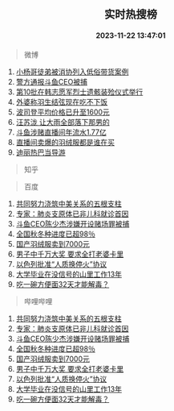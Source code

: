 <div align="center"><h2>实时热搜榜</h2><h4>2023-11-22 13:47:01</h4></div>

> 微博  

1. [小杨哥徒弟被消协列入低俗带货案例](https://s.weibo.com/weibo?q=%23%E5%B0%8F%E6%9D%A8%E5%93%A5%E5%BE%92%E5%BC%9F%E8%A2%AB%E6%B6%88%E5%8D%8F%E5%88%97%E5%85%A5%E4%BD%8E%E4%BF%97%E5%B8%A6%E8%B4%A7%E6%A1%88%E4%BE%8B%23&t=31&band_rank=1&Refer=top)<br />
2. [警方通报斗鱼CEO被捕](https://s.weibo.com/weibo?q=%23%E8%AD%A6%E6%96%B9%E9%80%9A%E6%8A%A5%E6%96%97%E9%B1%BCCEO%E8%A2%AB%E6%8D%95%23&t=31&band_rank=2&Refer=top)<br />
3. [第10批在韩志愿军烈士遗骸装殓仪式举行](https://s.weibo.com/weibo?q=%23%E7%AC%AC10%E6%89%B9%E5%9C%A8%E9%9F%A9%E5%BF%97%E6%84%BF%E5%86%9B%E7%83%88%E5%A3%AB%E9%81%97%E9%AA%B8%E8%A3%85%E6%AE%93%E4%BB%AA%E5%BC%8F%E4%B8%BE%E8%A1%8C%23&t=31&band_rank=3&Refer=top)<br />
4. [外婆称羽生结弦现在吃不下饭](https://s.weibo.com/weibo?q=%23%E5%A4%96%E5%A9%86%E7%A7%B0%E7%BE%BD%E7%94%9F%E7%BB%93%E5%BC%A6%E7%8E%B0%E5%9C%A8%E5%90%83%E4%B8%8D%E4%B8%8B%E9%A5%AD%23&t=31&band_rank=4&Refer=top)<br />
5. [波司登平均价格已升至1600元](https://s.weibo.com/weibo?q=%23%E6%B3%A2%E5%8F%B8%E7%99%BB%E5%B9%B3%E5%9D%87%E4%BB%B7%E6%A0%BC%E5%B7%B2%E5%8D%87%E8%87%B31600%E5%85%83%23&t=31&band_rank=5&Refer=top)<br />
6. [汪苏泷 让大雨全部落下那男的](https://s.weibo.com/weibo?q=%E6%B1%AA%E8%8B%8F%E6%B3%B7%20%E8%AE%A9%E5%A4%A7%E9%9B%A8%E5%85%A8%E9%83%A8%E8%90%BD%E4%B8%8B%E9%82%A3%E7%94%B7%E7%9A%84&t=31&band_rank=6&Refer=top)<br />
7. [斗鱼涉赌直播间年流水1.77亿](https://s.weibo.com/weibo?q=%23%E6%96%97%E9%B1%BC%E6%B6%89%E8%B5%8C%E7%9B%B4%E6%92%AD%E9%97%B4%E5%B9%B4%E6%B5%81%E6%B0%B41.77%E4%BA%BF%23&t=31&band_rank=7&Refer=top)<br />
8. [直播间卖爆的羽绒服都是谁在买](https://s.weibo.com/weibo?q=%23%E7%9B%B4%E6%92%AD%E9%97%B4%E5%8D%96%E7%88%86%E7%9A%84%E7%BE%BD%E7%BB%92%E6%9C%8D%E9%83%BD%E6%98%AF%E8%B0%81%E5%9C%A8%E4%B9%B0%23&t=31&band_rank=8&Refer=top)<br />
9. [迪丽热巴当导游](https://s.weibo.com/weibo?q=%23%E8%BF%AA%E4%B8%BD%E7%83%AD%E5%B7%B4%E5%BD%93%E5%AF%BC%E6%B8%B8%23&t=31&band_rank=9&Refer=top)<br />

> 知乎  


> 百度  

1. [共同努力浇筑中美关系的五根支柱](https://www.baidu.com/s?wd=%E5%85%B1%E5%90%8C%E5%8A%AA%E5%8A%9B%E6%B5%87%E7%AD%91%E4%B8%AD%E7%BE%8E%E5%85%B3%E7%B3%BB%E7%9A%84%E4%BA%94%E6%A0%B9%E6%94%AF%E6%9F%B1&sa=fyb_news&rsv_dl=fyb_news)<br />
2. [专家：肺炎支原体已非儿科就诊首因](https://www.baidu.com/s?wd=%E4%B8%93%E5%AE%B6%EF%BC%9A%E8%82%BA%E7%82%8E%E6%94%AF%E5%8E%9F%E4%BD%93%E5%B7%B2%E9%9D%9E%E5%84%BF%E7%A7%91%E5%B0%B1%E8%AF%8A%E9%A6%96%E5%9B%A0&sa=fyb_news&rsv_dl=fyb_news)<br />
3. [斗鱼CEO陈少杰涉嫌开设赌场罪被捕](https://www.baidu.com/s?wd=%E6%96%97%E9%B1%BCCEO%E9%99%88%E5%B0%91%E6%9D%B0%E6%B6%89%E5%AB%8C%E5%BC%80%E8%AE%BE%E8%B5%8C%E5%9C%BA%E7%BD%AA%E8%A2%AB%E6%8D%95&sa=fyb_news&rsv_dl=fyb_news)<br />
4. [全国秋冬种进度已超98％](https://www.baidu.com/s?wd=%E5%85%A8%E5%9B%BD%E7%A7%8B%E5%86%AC%E7%A7%8D%E8%BF%9B%E5%BA%A6%E5%B7%B2%E8%B6%8598%EF%BC%85&sa=fyb_news&rsv_dl=fyb_news)<br />
5. [国产羽绒服卖到7000元](https://www.baidu.com/s?wd=%E5%9B%BD%E4%BA%A7%E7%BE%BD%E7%BB%92%E6%9C%8D%E5%8D%96%E5%88%B07000%E5%85%83&sa=fyb_news&rsv_dl=fyb_news)<br />
6. [男子中千万大奖 要求全打老婆卡里](https://www.baidu.com/s?wd=%E7%94%B7%E5%AD%90%E4%B8%AD%E5%8D%83%E4%B8%87%E5%A4%A7%E5%A5%96+%E8%A6%81%E6%B1%82%E5%85%A8%E6%89%93%E8%80%81%E5%A9%86%E5%8D%A1%E9%87%8C&sa=fyb_news&rsv_dl=fyb_news)<br />
7. [以色列批准“人质换停火”协议](https://www.baidu.com/s?wd=%E4%BB%A5%E8%89%B2%E5%88%97%E6%89%B9%E5%87%86%E2%80%9C%E4%BA%BA%E8%B4%A8%E6%8D%A2%E5%81%9C%E7%81%AB%E2%80%9D%E5%8D%8F%E8%AE%AE&sa=fyb_news&rsv_dl=fyb_news)<br />
8. [大学毕业在没信号的山里工作13年](https://www.baidu.com/s?wd=%E5%A4%A7%E5%AD%A6%E6%AF%95%E4%B8%9A%E5%9C%A8%E6%B2%A1%E4%BF%A1%E5%8F%B7%E7%9A%84%E5%B1%B1%E9%87%8C%E5%B7%A5%E4%BD%9C13%E5%B9%B4&sa=fyb_news&rsv_dl=fyb_news)<br />
9. [吃一碗方便面32天才能解毒？](https://www.baidu.com/s?wd=%E5%90%83%E4%B8%80%E7%A2%97%E6%96%B9%E4%BE%BF%E9%9D%A232%E5%A4%A9%E6%89%8D%E8%83%BD%E8%A7%A3%E6%AF%92%EF%BC%9F&sa=fyb_news&rsv_dl=fyb_news)<br />

> 哔哩哔哩  

1. [共同努力浇筑中美关系的五根支柱](https://www.baidu.com/s?wd=%E5%85%B1%E5%90%8C%E5%8A%AA%E5%8A%9B%E6%B5%87%E7%AD%91%E4%B8%AD%E7%BE%8E%E5%85%B3%E7%B3%BB%E7%9A%84%E4%BA%94%E6%A0%B9%E6%94%AF%E6%9F%B1&sa=fyb_news&rsv_dl=fyb_news)<br />
2. [专家：肺炎支原体已非儿科就诊首因](https://www.baidu.com/s?wd=%E4%B8%93%E5%AE%B6%EF%BC%9A%E8%82%BA%E7%82%8E%E6%94%AF%E5%8E%9F%E4%BD%93%E5%B7%B2%E9%9D%9E%E5%84%BF%E7%A7%91%E5%B0%B1%E8%AF%8A%E9%A6%96%E5%9B%A0&sa=fyb_news&rsv_dl=fyb_news)<br />
3. [斗鱼CEO陈少杰涉嫌开设赌场罪被捕](https://www.baidu.com/s?wd=%E6%96%97%E9%B1%BCCEO%E9%99%88%E5%B0%91%E6%9D%B0%E6%B6%89%E5%AB%8C%E5%BC%80%E8%AE%BE%E8%B5%8C%E5%9C%BA%E7%BD%AA%E8%A2%AB%E6%8D%95&sa=fyb_news&rsv_dl=fyb_news)<br />
4. [全国秋冬种进度已超98％](https://www.baidu.com/s?wd=%E5%85%A8%E5%9B%BD%E7%A7%8B%E5%86%AC%E7%A7%8D%E8%BF%9B%E5%BA%A6%E5%B7%B2%E8%B6%8598%EF%BC%85&sa=fyb_news&rsv_dl=fyb_news)<br />
5. [国产羽绒服卖到7000元](https://www.baidu.com/s?wd=%E5%9B%BD%E4%BA%A7%E7%BE%BD%E7%BB%92%E6%9C%8D%E5%8D%96%E5%88%B07000%E5%85%83&sa=fyb_news&rsv_dl=fyb_news)<br />
6. [男子中千万大奖 要求全打老婆卡里](https://www.baidu.com/s?wd=%E7%94%B7%E5%AD%90%E4%B8%AD%E5%8D%83%E4%B8%87%E5%A4%A7%E5%A5%96+%E8%A6%81%E6%B1%82%E5%85%A8%E6%89%93%E8%80%81%E5%A9%86%E5%8D%A1%E9%87%8C&sa=fyb_news&rsv_dl=fyb_news)<br />
7. [以色列批准“人质换停火”协议](https://www.baidu.com/s?wd=%E4%BB%A5%E8%89%B2%E5%88%97%E6%89%B9%E5%87%86%E2%80%9C%E4%BA%BA%E8%B4%A8%E6%8D%A2%E5%81%9C%E7%81%AB%E2%80%9D%E5%8D%8F%E8%AE%AE&sa=fyb_news&rsv_dl=fyb_news)<br />
8. [大学毕业在没信号的山里工作13年](https://www.baidu.com/s?wd=%E5%A4%A7%E5%AD%A6%E6%AF%95%E4%B8%9A%E5%9C%A8%E6%B2%A1%E4%BF%A1%E5%8F%B7%E7%9A%84%E5%B1%B1%E9%87%8C%E5%B7%A5%E4%BD%9C13%E5%B9%B4&sa=fyb_news&rsv_dl=fyb_news)<br />
9. [吃一碗方便面32天才能解毒？](https://www.baidu.com/s?wd=%E5%90%83%E4%B8%80%E7%A2%97%E6%96%B9%E4%BE%BF%E9%9D%A232%E5%A4%A9%E6%89%8D%E8%83%BD%E8%A7%A3%E6%AF%92%EF%BC%9F&sa=fyb_news&rsv_dl=fyb_news)<br />
